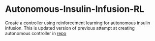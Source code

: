 # Autonomous-Insulin-Infusion-RL
Create a controller using reinforcement learning for autonomous insulin infusion. This is updated version of previous attempt at creating autonomous controller in [repo](https://github.com/MHamza-Y/Autonomous-Insulin-Infusion-Controller.git)
